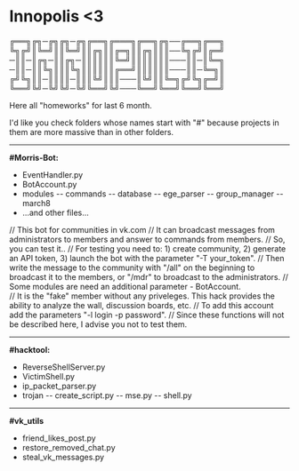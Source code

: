 ﻿# Innopolis <3
╔══╗╔╗─╔╗╔╗─╔╗╔══╗╔═══╗╔══╗╔╗──╔══╗╔══╗
╚╗╔╝║╚═╝║║╚═╝║║╔╗║║╔═╗║║╔╗║║║──╚╗╔╝║╔═╝
─║║─║╔╗─║║╔╗─║║║║║║╚═╝║║║║║║║───║║─║╚═╗
─║║─║║╚╗║║║╚╗║║║║║║╔══╝║║║║║║───║║─╚═╗║
╔╝╚╗║║─║║║║─║║║╚╝║║║───║╚╝║║╚═╗╔╝╚╗╔═╝║
╚══╝╚╝─╚╝╚╝─╚╝╚══╝╚╝───╚══╝╚══╝╚══╝╚══╝

Here all "homeworks" for last 6 month.

I'd like you check folders whose names start with "#" 
because projects in them are more massive than in other folders.

---
**#Morris-Bot:**
- EventHandler.py
- BotAccount.py
- modules
-- commands
-- database
-- ege_parser
-- group_manager
-- march8
- ...and other files...

// This bot for communities in vk.com
// It can broadcast messages from administrators to members and answer to commands from members.
// So, you can test it..
// For testing you need to: 1) create community, 2) generate an API token, 3) launch the bot with the parameter "-T your_token".
// Then write the message to the community with "/all" on the beginning to broadcast it to the members, or "/mdr" to broadcast to the administrators.
// Some modules are need an additional parameter - BotAccount.  
// It is the "fake" member without any priveleges. This hack provides the ability to analyze the wall, discussion boards, etc.
// To add this account add the parameters "-l login -p password".
// Since these functions will not be described here, I advise you not to test them.

---
**#hacktool:**
- ReverseShellServer.py
- VictimShell.py
- ip_packet_parser.py
- trojan
-- create_script.py
-- mse.py
-- shell.py

---
**#vk_utils**
- friend_likes_post.py
- restore_removed_chat.py
- steal_vk_messages.py
